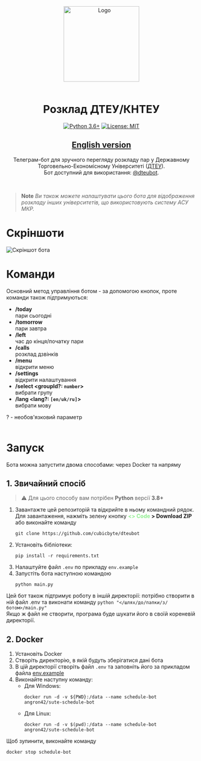 <div align="center">
<img src="https://user-images.githubusercontent.com/81159301/193612153-e085ffb7-230b-413c-a7b2-c450536cd397.png" alt="Logo" width="200"><br><br>

# Розклад ДТЕУ/КНТЕУ
[![Python 3.6+](https://img.shields.io/badge/python-3.8+-blue.svg)](https://www.python.org/downloads)
[![License: MIT](https://img.shields.io/badge/License-MIT-yellow.svg)](LICENSE)
## [English version](README.md)

Телеграм-бот для зручного перегляду розкладу пар у Державному Торговельно-Економісному Університеті ([ДТЕУ](https://knute.edu.ua)).<br>
Бот доступний для використання: [@dteubot](https://t.me/dteubot).
</div><br>

> **Note** *Ви також можете налаштувати цього бота для відображення розкладу інших університетів, що використовують систему АСУ МКР.*<br>



# Скріншоти
![Скріншот бота](https://user-images.githubusercontent.com/81159301/193561985-2414eafb-3423-4ef6-b149-24926831df7a.png)



# Команди
Основний метод управління ботом - за допомогою кнопок, проте команди також підтримуються:
* **/today**<br>
    пари сьогодні
* **/tomorrow**<br>
    пари завтра
* **/left**<br>
    час до кінця/початку пари
* **/calls**<br>
    розклад дзвінків
* **/menu**<br>
    відкрити меню
* **/settings**<br>
    відкрити налаштування
* **/select \<groupId?: `number`\>**<br>
    вибрати групу
* **/lang \<lang?: `[en/uk/ru]`\>**<br>
    вибрати мову

? - необов'язковий параметр
<br><br>



# Запуск
Бота можна запустити двома способами: через Docker та напряму

## 1. Звичайний спосіб

> :warning: Для цього способу вам потрібен **Python** версії **3.8+**

1. Завантажте цей репозиторій та відкрийте в ньому командний рядок.<br>
   Для завантаження, нажміть зелену кнопку **<span style="color: lightgreen;"><> Code</span> > Download ZIP**<br>
   або виконайте команду
   ```shell
   git clone https://github.com/cubicbyte/dteubot
   ```
2. Установіть бібліотеки:
   ```shell
   pip install -r requirements.txt
   ```
3. Налаштуйте файл `.env` по прикладу `env.example`
4. Запустіть бота наступною командою
   ```shell
   python main.py
   ```

Цей бот також підтримує роботу в іншій директорії: потрібно створити в ній файл .env та виконати команду `python "</шлях/до/папки/з/ботом>/main.py"`<br>
Якщо ж файл не створити, програма буде шукати його в своїй кореневій директорії.

## 2. Docker
1. Установіть Docker
2. Створіть директорію, в якій будуть зберігатися дані бота
3. В цій директорії створіть файл `.env` та заповніть його за прикладом файла [env.example](env.example)
4. Виконайте наступну команду:
    - Для Windows:
        ```shell
        docker run -d -v ${PWD}:/data --name schedule-bot angron42/sute-schedule-bot
        ```
    - Для Linux:
        ```shell
        docker run -d -v $(pwd):/data --name schedule-bot angron42/sute-schedule-bot
        ```

Щоб зупинити, виконайте команду
```shell
docker stop schedule-bot
```

